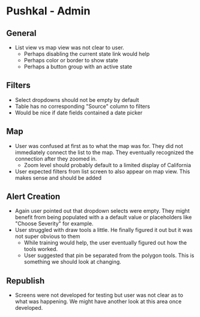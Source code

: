 # Pushkal - Admin

## General

* List view vs map view was not clear to user. 
	- Perhaps disabling the current state link would help
	- Perhaps color or border to show state
	- Perhaps a button group with an active state 

## Filters

* Select dropdowns should not be empty by default
* Table has no corresponding "Source" column to filters
* Would be nice if date fields contained a date picker

## Map

* User was confused at first as to what the map was for. They did not immediately connect the list to the map. They eventually recognized the connection after they zoomed in.
	- Zoom level should probably default to a limited display of California
* User expected filters from list screen to also appear on map view. This makes sense and should be added

## Alert Creation

* Again user pointed out that dropdown selects were empty. They might benefit from being populated with a a default value or placeholders like "Choose Severity" for example.
* User struggled with draw tools a little. He finally figured it out but it was not super obvious to them
	- While training would help, the user eventually figured out how the tools worked. 
	- User suggested that pin be separated from the polygon tools. This is something we should look at changing. 

## Republish

* Screens were not developed for testing but user was not clear as to what was happening. We might have another look at this area once developed. 